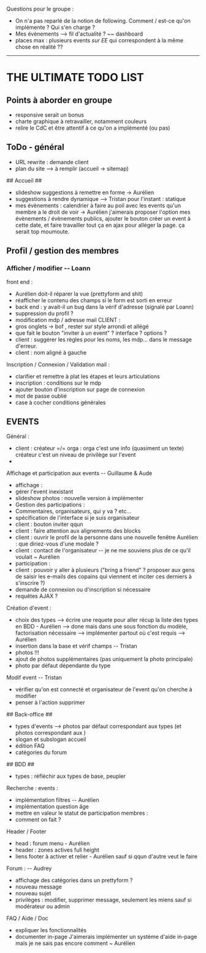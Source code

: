 Questions pour le groupe :
- On n'a pas reparlé de la notion de following. Comment / est-ce qu'on implémente ? Qui s'en charge ?
- Mes évènements --> fil d'actualité ? ~~ dashboard
- places max : plusieurs events *sur EE* qui correspondent à la même chose en réalité ??


-----------------------------------------------------------------------

# THE ULTIMATE TODO LIST #



## Points à aborder en groupe ##

- responsive serait un bonus
- charte graphique à retravailler, notamment couleurs
- relire le CdC et être attentif à ce qu'on a implémenté (ou pas)


## ToDo - général ##

- URL rewrite : demande client
- plan du site --> à remplir (accueil -> sitemap)


## Accueil ##

- slideshow suggestions à remettre en forme -> Aurélien
- suggestions à rendre dynamique --> Tristan
pour l'instant : statique
- mes évènements : calendrier à faire au poil avec les events qu'un membre a le droit de voir -> Aurélien
    j'aimerais proposer l'option mes évènements / évènements publics, ajouter le bouton créer un event à cette date, et faire travailler tout ça en ajax pour alléger la page. ça serait top moumoute.


## Profil / gestion des membres ##

### Afficher / modifier -- Loann ###
front end :
- Aurélien doit-il réparer la vue (prettyform and shit)
- réafficher le contenu des champs si le form est sorti en erreur
- back end : y avait-il un bug dans la vérif d'adresse (signalé par Loann)
- suppression du profil ?
- modification mdp / adresse mail
CLIENT :
- gros onglets -> bof , rester sur style arrondi et allégé
- que fait le bouton "inviter à un event" ? interface ? options ?
- client : suggérer les règles pour les noms, les mdp... dans le message d'erreur.
- client : nom aligné à gauche

Inscription / Connexion / Validation mail :
- clarifier et remettre à plat les étapes et leurs articulations
- inscription : conditions sur le mdp
- ajouter bouton d'inscription sur page de connexion
- mot de passe oublié
- case à cocher conditions générales


## EVENTS ##

Général :
- client : créateur =/= orga : orga c'est une info (quasiment un texte) créateur c'est un niveau de privilège sur l'event
-

Affichage et participation aux events  -- Guillaume & Aude
- affichage :
- gérer l'event inexistant
- slideshow photos : nouvelle version à implémenter
- Gestion des participations :
- Commentaires, organisateurs, qui y va ? etc...
- spécification de l'interface si je suis organisateur
- client : bouton inviter qqun
- client : faire attention aux alignements des blocks
- client : ouvrir le profil de la personne dans une nouvelle fenêtre
Aurélien : que diriez-vous d'une modale ?
- client : contact de l'organisateur -- je ne me souviens plus de ce qu'il voulait ~ Aurélien
- participation :
- client : pouvoir y aller à plusieurs ("bring a friend" ? proposer aux gens de saisir les e-mails des copains qui viennent et inciter ces derniers à s'inscrire ?)
- demande de connexion ou d'inscription si nécessaire
- requêtes AJAX ?

Création d'event :
- choix des types --> écrire une requete pour aller récup la liste des types en BDD - Aurélien
--> done mais dans une sous fonction du modèle, factorisation nécessaire
--> implémenter partout où c'est requis --> Aurélien
- insertion dans la base et vérif champs -- Tristan
- photos !!!
- ajout de photos supplémentaires (pas uniquement la photo principale)
- photo par défaut dépendante du type

Modif event -- Tristan
- vérifier qu'on est connecté et organisateur de l'event qu'on cherche à modifier
- penser à l'action supprimer


## Back-office ##


- types d'events
--> photos par défaut correspondant aux types (et photos correspondant aux )
- slogan et subslogan accueil
- édition FAQ
- catégories du forum


## BDD ##


- types : réfléchir aux types de base, peupler

Recherche :
events :
- implémentation filtres -- Aurélien
- implémentation question âge
- mettre en valeur le statut de participation
membres :
- comment on fait ?

Header / Footer
- head : forum menu - Aurélien
- header : zones actives full height
- liens footer à activer et relier - Aurélien sauf si qqun d'autre veut le faire

Forum : -- Audrey
- affichage des catégories dans un prettyform ?
- nouveau message
- nouveau sujet
- privilèges : modifier, supprimer message, seulement les miens sauf si modérateur ou admin

FAQ / Aide / Doc
- expliquer les fonctionnalités
- documenter in-page
J'aimerais implémenter un système d'aide in-page mais je ne sais pas encore comment ~ Aurélien
